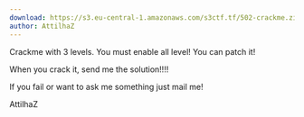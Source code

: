 ```yaml
---
download: https://s3.eu-central-1.amazonaws.com/s3ctf.tf/502-crackme.zip
author: AttilhaZ
---
```

Crackme with 3 levels.
You must enable all level!
You can patch it!

When you crack it, send me the solution!!!!

If you fail or want to ask me something just mail me!

AttilhaZ